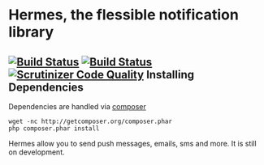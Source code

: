 Hermes, the flessible notification library
==============================================================

[![Build Status](https://travis-ci.org/brainrepo/hermes.svg?branch=develop)](https://travis-ci.org/brainrepo/hermes)
    [![Build Status](https://scrutinizer-ci.com/g/brainrepo/hermes/badges/build.png?b=develop)](https://scrutinizer-ci.com/g/brainrepo/hermes/build-status/develop)
    [![Scrutinizer Code Quality](https://scrutinizer-ci.com/g/brainrepo/hermes/badges/quality-score.png?b=develop)](https://scrutinizer-ci.com/g/brainrepo/hermes/?branch=develop)
Installing Dependencies
-----------------------

Dependencies are handled via [composer](http://getcomposer.org) 

```
wget -nc http://getcomposer.org/composer.phar
php composer.phar install
```

Hermes allow you to send push messages, emails, sms and more.
It is still on development.